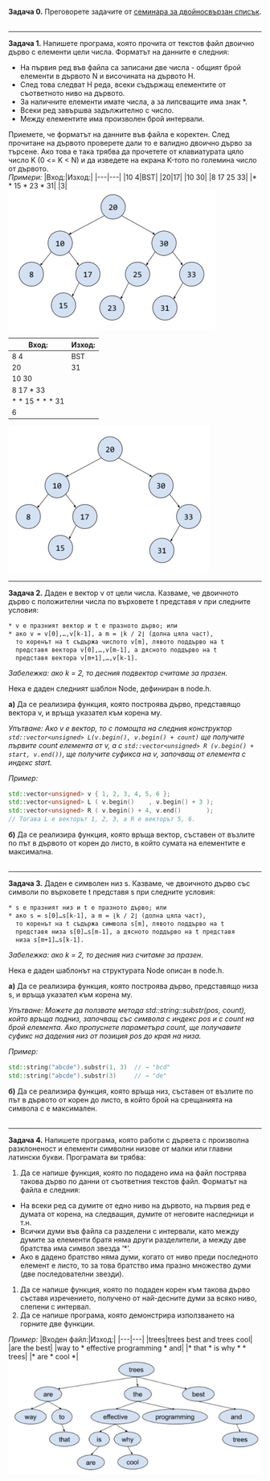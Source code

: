 **Задача 0.** Преговорете задачите от [семинара за двойносвързан списък](../Data%20Structures/List/List/).  
<br />
  
---

**Задача 1.** Напишете програма, която прочита от текстов файл двоично дърво с елементи цели числа. Форматът на данните е следния:  
- На първия ред във файла са записани две числа - общият брой елементи в дървото N и височината на дървото H.  
- След това следват H реда, всеки съдържащ елементите от съответното ниво на дървото.  
- За наличните елементи имате числа, а за липсващите има знак *.  
- Всеки ред завършва задължително с число.  
- Между елементите има произволен брой интервали.  
  
Приемете, че форматът на данните във файла е коректен. След прочитане на дървото проверете дали то е валидно двоично дърво за търсене. Ако това е така трябва да прочетете от клавиатурата цяло число K (0 <= K < N) и да изведете на екрана K-тото по големина число от дървото.  
*Примери:*
|Вход:|Изход:|
|---|---|
|10 4|BST|
|20|17|
|10 30|
|8 17 25 33|
|* * 15 * 23 * 31|
|3|  
![example1](./examples/tree-1-1.jpg)

|Вход:|Изход:|
|---|---|
|8 4|BST|
|20|31|
|10 30|
|8 17 * 33|
|* *  15 *  * *  31|
|6|  
![example2](./examples/tree-1-2.jpg)
<br />
  
---

**Задача 2.** Даден е вектор v от цели числа. Казваме, че двоичното дърво с положителни числа по върховете t представя v при следните условия:

    * v е празният вектор и t е празното дърво; или
    * ако v = v[0],…,v[k-1], a m = ⌊k / 2⌋ (долна цяла част),
      то коренът на t съдържа числото v[m], лявото поддърво на t
      представя вектора v[0],…,v[m-1], а дясното поддърво на t
      представя вектора v[m+1],…,v[k-1].

  *Забележка: ако k = 2, то десния подвектор считаме за празен.*

  Нека е даден следният шаблон Node, дефиниран в node.h.

  **а)** Да се реализира функция, която построява дърво, представящо
  вектора v, и връща указател към корена му.

  *Упътване: Ако v е вектор, то с помощта на следния конструктор
  `std::vector<unsigned> L(v.begin(), v.begin() + count)` ще получите
  първите count елемента от v,
  а с `std::vector<unsigned> R (v.begin() + start, v.end())`, ще
  получите суфикса на v, започващ от елемента с индекс start.*

  *Пример:*
  ```c++
  std::vector<unsigned> v { 1, 2, 3, 4, 5, 6 };
  std::vector<unsigned> L ( v.begin()    , v.begin() + 3 );
  std::vector<unsigned> R ( v.begin() + 4, v.end()       );
  // Тогава L е векторът 1, 2, 3, а R е векторът 5, 6.
  ```

 **б)** Да се реализира функция, която връща вектор, съставен от възлите
 по път в дървото от корен до листо, в който сумата на елементите е
 максимална.  
<br />
  
---

**Задача 3.** Даден е символен низ s. Казваме, че двоичното дърво със символи по върховете t представя s при следните условия:  

    * s е празният низ и t е празното дърво; или
    * ако s = s[0]…s[k-1], a m = ⌊k / 2⌋ (долна цяла част),
      то коренът на t съдържа символа s[m], лявото поддърво на t
      представя низа s[0]…s[m-1], а дясното поддърво на t представя
      низа s[m+1]…s[k-1].  

 *Забележка: ако k = 2, то десния низ считаме за празен.*

 Нека е даден шаблонът на структурата Node описан в node.h.

 **а)** Да се реализира функция, която построява дърво, представящо низа s, и връща указател към корена му.

 *Упътване: Можете да ползвате метода std::string::substr(pos, count), който връща подниз, започващ със символа с индекс pos и с count на брой елемента. Ако пропуснете параметъра count, ще получавите суфикс на дадения низ от позиция pos до края на низа.*

 *Пример:*
 ```c++
 std::string("abcde").substr(1, 3)  // → "bcd"
 std::string("abcde").substr(3)     // → "de"
 ```

 **б)** Да се реализира функция, която връща низ, съставен от възлите по път в дървото от корен до листо, в който брой на срещанията на символа c е максимален.  
<br />
  
---

**Задача 4.** Напишете програма, която работи с дървета с произволна разклоненост и елементи символни низове от малки или главни латински букви. Програмата ви трябва:
1) Да се напише функция, която по подадено има на файл пострява такова дърво по данни от съответния текстов файл. Форматът на файла е следния:
- На всеки ред са думите от едно ниво на дървото, на първия ред е думата от корена, на следващия, думите от неговите наследници и т.н.
- Всички думи във файла са разделени с интервали, като между думите за елементи братя няма други разделители, а между две братства има символ звезда ‘*’.
- Ако в дадено братство няма думи, когато от ниво преди последното елемент е листо, то за това братство има празно множество думи (две последователни звезди).
1) Да се напише функция, която по подаден корен към такова дърво съставя изречението, получено от най-десните думи за всяко ниво, слепени с интервал.
2) Да се напише програма, която демонстрира използването на горните две функции.  

*Пример:*
|Входен файл:|Изход:|
|---|---|
|trees|trees best and trees cool|
|are the best|
|way to * effective programming * and|
|* that * is why * * trees|
|* are * cool *|  
![example4](./examples/tree-4.jpg)